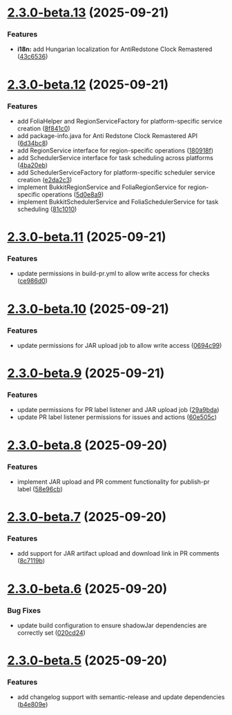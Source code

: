 # [2.3.0-beta.13](https://github.com/OneLiteFeatherNET/AntiRedstoneClock-Remastered/compare/v2.3.0-beta.12...v2.3.0-beta.13) (2025-09-21)


### Features

* **i18n:** add Hungarian localization for AntiRedstone Clock Remastered ([43c6536](https://github.com/OneLiteFeatherNET/AntiRedstoneClock-Remastered/commit/43c6536ad19869ca672d49e61355ee013f3eac55))

# [2.3.0-beta.12](https://github.com/OneLiteFeatherNET/AntiRedstoneClock-Remastered/compare/v2.3.0-beta.11...v2.3.0-beta.12) (2025-09-21)


### Features

* add FoliaHelper and RegionServiceFactory for platform-specific service creation ([8f841c0](https://github.com/OneLiteFeatherNET/AntiRedstoneClock-Remastered/commit/8f841c07c9b6797a62eba8fffc4978199cf7f223))
* add package-info.java for Anti Redstone Clock Remastered API ([6d34bc8](https://github.com/OneLiteFeatherNET/AntiRedstoneClock-Remastered/commit/6d34bc8fdf45ac3c2106ed80721360fc24bff6c6))
* add RegionService interface for region-specific operations ([180918f](https://github.com/OneLiteFeatherNET/AntiRedstoneClock-Remastered/commit/180918f7d70a22077cdcd311d66de5fe8501e961))
* add SchedulerService interface for task scheduling across platforms ([4ba20eb](https://github.com/OneLiteFeatherNET/AntiRedstoneClock-Remastered/commit/4ba20eb3b7931bbf1015736d3651a9c44f79ef6f))
* add SchedulerServiceFactory for platform-specific scheduler service creation ([e2da2c3](https://github.com/OneLiteFeatherNET/AntiRedstoneClock-Remastered/commit/e2da2c39fc94355b76386e987883756936bdb45d))
* implement BukkitRegionService and FoliaRegionService for region-specific operations ([5d0e8a9](https://github.com/OneLiteFeatherNET/AntiRedstoneClock-Remastered/commit/5d0e8a9210b4a67d6c31e6a898482ab1b5cd5523))
* implement BukkitSchedulerService and FoliaSchedulerService for task scheduling ([81c1010](https://github.com/OneLiteFeatherNET/AntiRedstoneClock-Remastered/commit/81c1010d67beffb55276e4ff135d3a39f6bcf901))

# [2.3.0-beta.11](https://github.com/OneLiteFeatherNET/AntiRedstoneClock-Remastered/compare/v2.3.0-beta.10...v2.3.0-beta.11) (2025-09-21)


### Features

* update permissions in build-pr.yml to allow write access for checks ([ce986d0](https://github.com/OneLiteFeatherNET/AntiRedstoneClock-Remastered/commit/ce986d0acb4795dc3e8029c7a77bb6e8d22ed495))

# [2.3.0-beta.10](https://github.com/OneLiteFeatherNET/AntiRedstoneClock-Remastered/compare/v2.3.0-beta.9...v2.3.0-beta.10) (2025-09-21)


### Features

* update permissions for JAR upload job to allow write access ([0694c99](https://github.com/OneLiteFeatherNET/AntiRedstoneClock-Remastered/commit/0694c99ca6e237d027275576eddd954ffcc622eb))

# [2.3.0-beta.9](https://github.com/OneLiteFeatherNET/AntiRedstoneClock-Remastered/compare/v2.3.0-beta.8...v2.3.0-beta.9) (2025-09-21)


### Features

* update permissions for PR label listener and JAR upload job ([29a9bda](https://github.com/OneLiteFeatherNET/AntiRedstoneClock-Remastered/commit/29a9bda16a9a418542d15b9ea2d15580c8312edd))
* update PR label listener permissions for issues and actions ([60e505c](https://github.com/OneLiteFeatherNET/AntiRedstoneClock-Remastered/commit/60e505c24462260cbfbc0169a25c90d0893421c5))

# [2.3.0-beta.8](https://github.com/OneLiteFeatherNET/AntiRedstoneClock-Remastered/compare/v2.3.0-beta.7...v2.3.0-beta.8) (2025-09-20)


### Features

* implement JAR upload and PR comment functionality for publish-pr label ([58e96cb](https://github.com/OneLiteFeatherNET/AntiRedstoneClock-Remastered/commit/58e96cbaddb688ad4f0b795b2a7202ed8332090d))

# [2.3.0-beta.7](https://github.com/OneLiteFeatherNET/AntiRedstoneClock-Remastered/compare/v2.3.0-beta.6...v2.3.0-beta.7) (2025-09-20)


### Features

* add support for JAR artifact upload and download link in PR comments ([8c7119b](https://github.com/OneLiteFeatherNET/AntiRedstoneClock-Remastered/commit/8c7119b0c4f31db9ade3ae7005a285735dfacbd7))

# [2.3.0-beta.6](https://github.com/OneLiteFeatherNET/AntiRedstoneClock-Remastered/compare/v2.3.0-beta.5...v2.3.0-beta.6) (2025-09-20)


### Bug Fixes

* update build configuration to ensure shadowJar dependencies are correctly set ([020cd24](https://github.com/OneLiteFeatherNET/AntiRedstoneClock-Remastered/commit/020cd24b9a441c3ec7f38b72c58fd4da3787230e))

# [2.3.0-beta.5](https://github.com/OneLiteFeatherNET/AntiRedstoneClock-Remastered/compare/v2.3.0-beta.4...v2.3.0-beta.5) (2025-09-20)


### Features

* add changelog support with semantic-release and update dependencies ([b4e809e](https://github.com/OneLiteFeatherNET/AntiRedstoneClock-Remastered/commit/b4e809e99364cf1c88262caba6ced6d6f1047102))
